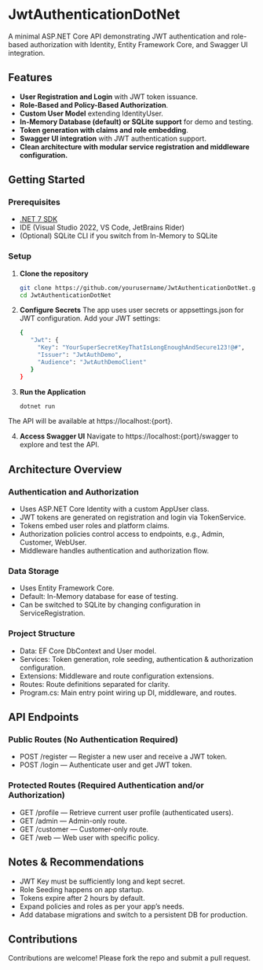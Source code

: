 # JwtAuthenticationDotNet

A minimal ASP.NET Core API demonstrating JWT authentication and role-based authorization with Identity, Entity Framework Core, and Swagger UI integration.

## Features

- **User Registration and Login** with JWT token issuance.
- **Role-Based and Policy-Based Authorization**.
- **Custom User Model** extending IdentityUser.
- **In-Memory Database (default) or SQLite support** for demo and testing.
- **Token generation with claims and role embedding**.
- **Swagger UI integration** with JWT authentication support.
- **Clean architecture with modular service registration and middleware configuration.**

## Getting Started

### Prerequisites

- [.NET 7 SDK](https://dotnet.microsoft.com/download/dotnet/7.0)
- IDE (Visual Studio 2022, VS Code, JetBrains Rider)
- (Optional) SQLite CLI if you switch from In-Memory to SQLite

### Setup

1. **Clone the repository**

   ```bash
   git clone https://github.com/yourusername/JwtAuthenticationDotNet.git
   cd JwtAuthenticationDotNet
2. **Configure Secrets**
   The app uses user secrets or appsettings.json for JWT configuration. Add your JWT settings:
   
   ```bash
   {
      "Jwt": {
        "Key": "YourSuperSecretKeyThatIsLongEnoughAndSecure123!@#",
        "Issuer": "JwtAuthDemo",
        "Audience": "JwtAuthDemoClient"
      }
   }
3. **Run the Application**

    ```bash
    dotnet run
  The API will be available at https://localhost:{port}.
  
4. **Access Swagger UI**
    Navigate to https://localhost:{port}/swagger to explore and test the API.
    

## Architecture Overview
### Authentication and Authorization
* Uses ASP.NET Core Identity with a custom AppUser class.
* JWT tokens are generated on registration and login via TokenService.
* Tokens embed user roles and platform claims.
* Authorization policies control access to endpoints, e.g., Admin, Customer, WebUser.
* Middleware handles authentication and authorization flow.
### Data Storage
* Uses Entity Framework Core.
* Default: In-Memory database for ease of testing.
* Can be switched to SQLite by changing configuration in ServiceRegistration.
### Project Structure
* Data: EF Core DbContext and User model.
* Services: Token generation, role seeding, authentication & authorization configuration.
* Extensions: Middleware and route configuration extensions.
* Routes: Route definitions separated for clarity.
* Program.cs: Main entry point wiring up DI, middleware, and routes.

## API Endpoints
### Public Routes (No Authentication Required)
* POST /register — Register a new user and receive a JWT token.
* POST /login — Authenticate user and get JWT token.
### Protected Routes (Required Authentication and/or Authorization)
* GET /profile — Retrieve current user profile (authenticated users).
* GET /admin — Admin-only route.
* GET /customer — Customer-only route.
* GET /web — Web user with specific policy.

## Notes & Recommendations
* JWT Key must be sufficiently long and kept secret.
* Role Seeding happens on app startup.
* Tokens expire after 2 hours by default.
* Expand policies and roles as per your app’s needs.
* Add database migrations and switch to a persistent DB for production.

## Contributions
Contributions are welcome! Please fork the repo and submit a pull request.
